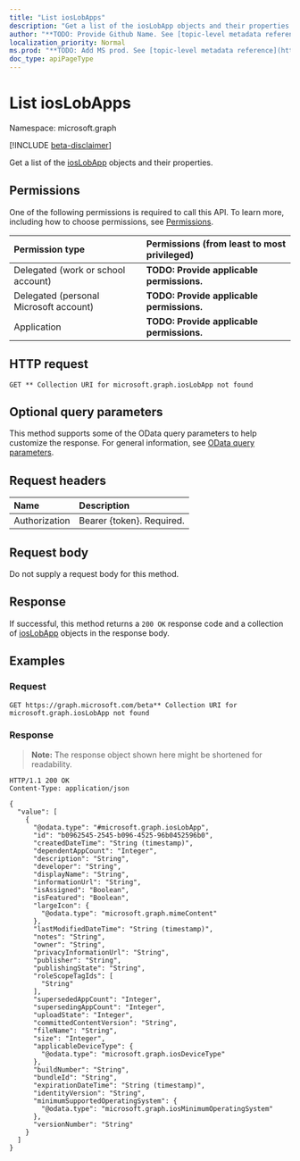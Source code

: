 ```yaml
---
title: "List iosLobApps"
description: "Get a list of the iosLobApp objects and their properties."
author: "**TODO: Provide Github Name. See [topic-level metadata reference](https://msgo.azurewebsites.net/add/document/guidelines/metadata.html#topic-level-metadata)**"
localization_priority: Normal
ms.prod: "**TODO: Add MS prod. See [topic-level metadata reference](https://msgo.azurewebsites.net/add/document/guidelines/metadata.html#topic-level-metadata)**"
doc_type: apiPageType
---
```


# List iosLobApps
Namespace: microsoft.graph

[!INCLUDE [beta-disclaimer](../../includes/beta-disclaimer.md)]

Get a list of the [iosLobApp](../resources/ioslobapp.md) objects and their properties.

## Permissions
One of the following permissions is required to call this API. To learn more, including how to choose permissions, see [Permissions](/graph/permissions-reference).

|Permission type|Permissions (from least to most privileged)|
|:---|:---|
|Delegated (work or school account)|**TODO: Provide applicable permissions.**|
|Delegated (personal Microsoft account)|**TODO: Provide applicable permissions.**|
|Application|**TODO: Provide applicable permissions.**|

## HTTP request

<!-- {
  "blockType": "ignored"
}
-->
``` http
GET ** Collection URI for microsoft.graph.iosLobApp not found
```

## Optional query parameters
This method supports some of the OData query parameters to help customize the response. For general information, see [OData query parameters](/graph/query-parameters).

## Request headers
|Name|Description|
|:---|:---|
|Authorization|Bearer {token}. Required.|

## Request body
Do not supply a request body for this method.

## Response

If successful, this method returns a `200 OK` response code and a collection of [iosLobApp](../resources/ioslobapp.md) objects in the response body.

## Examples

### Request
<!-- {
  "blockType": "request",
  "name": "list_ioslobapp"
}
-->
``` http
GET https://graph.microsoft.com/beta** Collection URI for microsoft.graph.iosLobApp not found
```


### Response
>**Note:** The response object shown here might be shortened for readability.
<!-- {
  "blockType": "response",
  "truncated": true,
  "@odata.type": "Collection(microsoft.graph.iosLobApp)"
}
-->
``` http
HTTP/1.1 200 OK
Content-Type: application/json

{
  "value": [
    {
      "@odata.type": "#microsoft.graph.iosLobApp",
      "id": "b0962545-2545-b096-4525-96b0452596b0",
      "createdDateTime": "String (timestamp)",
      "dependentAppCount": "Integer",
      "description": "String",
      "developer": "String",
      "displayName": "String",
      "informationUrl": "String",
      "isAssigned": "Boolean",
      "isFeatured": "Boolean",
      "largeIcon": {
        "@odata.type": "microsoft.graph.mimeContent"
      },
      "lastModifiedDateTime": "String (timestamp)",
      "notes": "String",
      "owner": "String",
      "privacyInformationUrl": "String",
      "publisher": "String",
      "publishingState": "String",
      "roleScopeTagIds": [
        "String"
      ],
      "supersededAppCount": "Integer",
      "supersedingAppCount": "Integer",
      "uploadState": "Integer",
      "committedContentVersion": "String",
      "fileName": "String",
      "size": "Integer",
      "applicableDeviceType": {
        "@odata.type": "microsoft.graph.iosDeviceType"
      },
      "buildNumber": "String",
      "bundleId": "String",
      "expirationDateTime": "String (timestamp)",
      "identityVersion": "String",
      "minimumSupportedOperatingSystem": {
        "@odata.type": "microsoft.graph.iosMinimumOperatingSystem"
      },
      "versionNumber": "String"
    }
  ]
}
```

